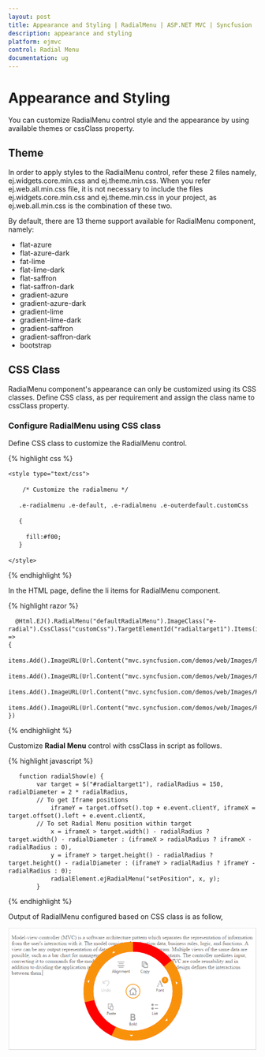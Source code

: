 ```yaml
---
layout: post
title: Appearance and Styling | RadialMenu | ASP.NET MVC | Syncfusion
description: appearance and styling
platform: ejmvc
control: Radial Menu
documentation: ug
---
```


# Appearance and Styling

You can customize RadialMenu control style and the appearance by using available themes or cssClass property.

## Theme

In order to apply styles to the RadialMenu control, refer these 2 files namely, ej.widgets.core.min.css and ej.theme.min.css. When you refer ej.web.all.min.css file, it is not necessary to include the files ej.widgets.core.min.css and ej.theme.min.css in your project, as ej.web.all.min.css is the combination of these two.

By default, there are 13 theme support available for RadialMenu component, namely:

* flat-azure
* flat-azure-dark
* fat-lime
* flat-lime-dark
* flat-saffron
* flat-saffron-dark
* gradient-azure
* gradient-azure-dark
* gradient-lime
* gradient-lime-dark
* gradient-saffron
* gradient-saffron-dark
* bootstrap

## CSS Class

RadialMenu component's appearance can only be customized using its CSS classes. Define CSS class, as per requirement and assign the class name to cssClass property.

### Configure RadialMenu using CSS class

Define CSS class to customize the RadialMenu control.

{% highlight css %}

    <style type="text/css">

        /* Customize the radialmenu */

       .e-radialmenu .e-default, .e-radialmenu .e-outerdefault.customCss 

       {

         fill:#f00;
       } 

    </style>

{% endhighlight %}

In the HTML page, define the li items for RadialMenu component.

{% highlight razor %}

      @Html.EJ().RadialMenu("defaultRadialMenu").ImageClass("e-radial").CssClass("customCss").TargetElementId("radialtarget1").Items(items
    =>
    {
        items.Add().ImageURL(Url.Content("mvc.syncfusion.com/demos/web/Images/RadialMenu/copy.png")).Text("Copy");
        items.Add().ImageURL(Url.Content("mvc.syncfusion.com/demos/web/Images/RadialMenu/paste.png")).Text("Paste");
        items.Add().ImageURL(Url.Content("mvc.syncfusion.com/demos/web/Images/RadialMenu/redo.png")).Text("Redo");
        items.Add().ImageURL(Url.Content("mvc.syncfusion.com/demos/web/Images/RadialMenu/undo.png")).Text("Undo");
    })

{% endhighlight %}


Customize **Radial Menu** control with cssClass in script as follows.



{% highlight javascript %}
  
       function radialShow(e) {
            var target = $("#radialtarget1"), radialRadius = 150, radialDiameter = 2 * radialRadius,
            // To get Iframe positions
                iframeY = target.offset().top + e.event.clientY, iframeX = target.offset().left + e.event.clientX,
            // To set Radial Menu position within target
                x = iframeX > target.width() - radialRadius ? target.width() - radialDiameter : (iframeX > radialRadius ? iframeX - radialRadius : 0),
                y = iframeY > target.height() - radialRadius ? target.height() - radialDiameter : (iframeY > radialRadius ? iframeY - radialRadius : 0);
                radialElement.ejRadialMenu("setPosition", x, y);
            }

{% endhighlight %}


Output of RadialMenu configured based on CSS class is as follow,

![](apperance-and-styling-images\apperance-and-styling_img1.png)



